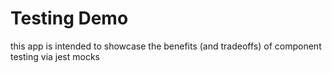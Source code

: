 # Testing Demo
this app is intended to showcase the benefits (and tradeoffs) of component testing via jest mocks
